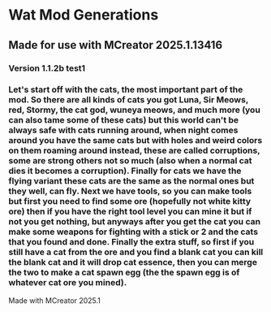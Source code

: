 # Wat Mod Generations

## Made for use with MCreator 2025.1.13416

### Version 1.1.2b test1

### Let's start off with the cats, the most important part of the mod. So there are all kinds of cats you got Luna, Sir Meows, red, Stormy, the cat god, wuneya meows, and much more (you can also tame some of these cats) but this world can't be always safe with cats running around, when night comes around you have the same cats but with holes and weird colors on them roaming around instead, these are called corruptions, some are strong others not so much (also when a normal cat dies it becomes a corruption). Finally for cats we have the flying variant these cats are the same as the normal ones but they well, can fly. Next we have tools, so you can make tools but first you need to find some ore (hopefully not white kitty ore) then if you have the right tool level you can mine it but if not you get nothing, but anyways after you get the cat you can make some weapons for fighting with a stick or 2 and the cats that you found and done. Finally the extra stuff, so first if you still have a cat from the ore and you find a blank cat you can kill the blank cat and it will drop cat essence, then you can merge the two to make a cat spawn egg (the the spawn egg is of whatever cat ore you mined).

Made with MCreator 2025.1
